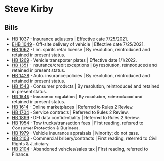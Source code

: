 # Steve Kirby
## Bills
* [HB 1037](/bill/2021-22/hb/1037/) - Insurance adjusters | Effective date 7/25/2021.
* [EHB 1049](/bill/2021-22/ehb/1049/) - Off-site delivery of vehicle | Effective date 7/25/2021.
* [HB 1062](/bill/2021-22/hb/1062/) - Lim. spirits retail license | By resolution, reintroduced and retained in present status.
* [HB 1269](/bill/2021-22/hb/1269/) - Vehicle transporter plates | Effective date 1/1/2022.
* [HB 1351](/bill/2021-22/hb/1351/) - Insurance/credit exceptions | By resolution, reintroduced and retained in present status.
* [HB 1428](/bill/2021-22/hb/1428/) - Auto. insurance policies | By resolution, reintroduced and retained in present status.
* [HB 1543](/bill/2021-22/hb/1543/) - Consumer products | By resolution, reintroduced and retained in present status.
* [HB 1545](/bill/2021-22/hb/1545/) - Insurance regulation | By resolution, reintroduced and retained in present status.
* [HB 1614](/bill/2021-22/hb/1614/) - Online marketplaces | Referred to Rules 2 Review.
* [HB 1704](/bill/2021-22/hb/1704/) - Service contracts | Referred to Rules 2 Review.
* [HB 1899](/bill/2021-22/hb/1899/) - DFI data confidentiality | Referred to Rules 2 Review.
* [HB 1954](/bill/2021-22/hb/1954/) - Tow trucks/transaction fees | First reading, referred to Consumer Protection & Business.
* [HB 1979](/bill/2021-22/hb/1979/) - Vehicle insurance appraisals | Minority; do not pass.
* [HB 2103](/bill/2021-22/hb/2103/) - Commercial bribery/contracts | First reading, referred to Civil Rights & Judiciary.
* [HB 2104](/bill/2021-22/hb/2104/) - Abandoned vehicles/sales tax | First reading, referred to Finance.
